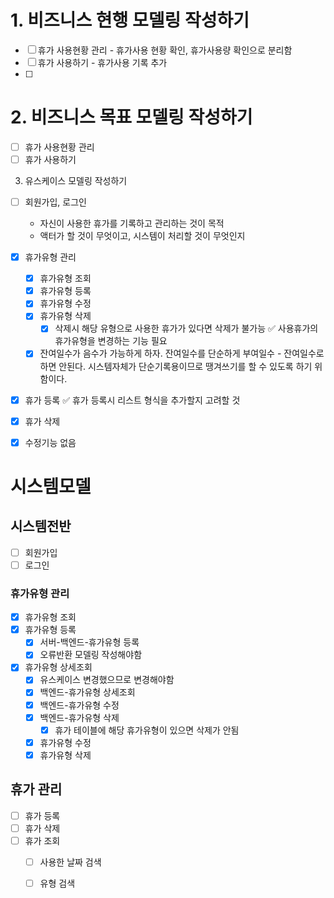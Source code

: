 # 1. 비즈니스 현행 모델링 작성하기
- [ ] 휴가 사용현황 관리
      - 휴가사용 현황 확인, 휴가사용량 확인으로 분리함
- [ ] 휴가 사용하기
      - 휴가사용 기록 추가
- [ ] 

# 2. 비즈니스 목표 모델링 작성하기
- [ ] 휴가 사용현황 관리
- [ ] 휴가 사용하기

3. 유스케이스 모델링 작성하기
- [ ] 회원가입, 로그인
	- 자신이 사용한 휴가를 기록하고 관리하는 것이 목적
	- 액터가 할 것이 무엇이고, 시스템이 처리할 것이 무엇인지

- [x] 휴가유형 관리
	- [x] 휴가유형 조회
	- [x] 휴가유형 등록
	- [x] 휴가유형 수정
	- [x] 휴가유형 삭제
		- [x] 삭제시 해당 유형으로 사용한 휴가가 있다면 삭제가 불가능
		      ✅ 사용휴가의 휴가유형을 변경하는 기능 필요
	- [x] 잔여일수가 음수가 가능하게 하자.
	      잔여일수를 단순하게 부여일수 - 잔여일수로 하면 안된다.
	      시스템자체가 단순기록용이므로 땡겨쓰기를 할 수 있도록 하기 위함이다.

- [x] 휴가 등록
	✅ 휴가 등록시 리스트 형식을 추가할지 고려할 것
- [x] 휴가 삭제
- [x] 수정기능 없음

# 시스템모델

## 시스템전반
- [ ] 회원가입
- [ ] 로그인

### 휴가유형 관리
- [x] 휴가유형 조회
- [x] 휴가유형 등록
	- [x] 서버-백엔드-휴가유형 등록
	- [x] 오류반환 모델링 작성해야함
- [x] 휴가유형 상세조회
	- [x] 유스케이스 변경했으므로 변경해야함
	- [x] 백엔드-휴가유형 상세조회
	- [x] 백엔드-휴가유형 수정
	- [x] 백엔드-휴가유형 삭제
		- [x] 휴가 테이블에 해당 휴가유형이 있으면 삭제가 안됨
	- [x] 휴가유형 수정
	- [x] 휴가유형 삭제

## 휴가 관리
- [ ] 휴가 등록
- [ ] 휴가 삭제
- [ ] 휴가 조회
	- [ ] 사용한 날짜 검색
	- [ ] 유형 검색

